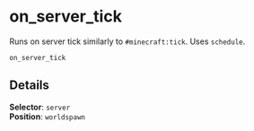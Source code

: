 # on_server_tick

Runs on server tick similarly to `#minecraft:tick`. Uses `schedule`.

```fix
on_server_tick
```


## Details

**Selector**: `server`<br>
**Position**: `worldspawn`
